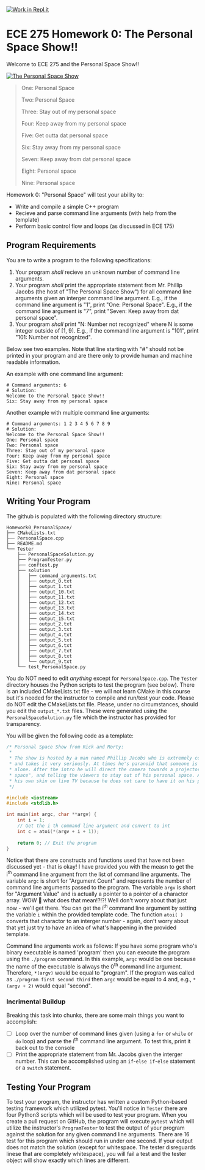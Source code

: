 [![Work in Repl.it](https://classroom.github.com/assets/work-in-replit-14baed9a392b3a25080506f3b7b6d57f295ec2978f6f33ec97e36a161684cbe9.svg)](https://classroom.github.com/online_ide?assignment_repo_id=3013407&assignment_repo_type=AssignmentRepo)
# ECE 275 Homework 0: The Personal Space Show!!

Welcome to ECE 275 and the Personal Space Show!!


[![The Personal Space Show](https://img.youtube.com/vi/szjdoVR5EKs/0.jpg)](https://www.youtube.com/watch?v=szjdoVR5EKs)


> One: Personal Space
> 
> Two: Personal Space
>
> Three: Stay out of my personal space
> 
> Four: Keep away from my personal space
> 
> Five: Get outta dat personal space
> 
> Six: Stay away from my personal space
> 
> Seven: Keep away from dat personal space
> 
> Eight: Personal space
> 
> Nine: Personal space

Homework 0: "Personal Space" will test your ability to:

* Write and compile a simple C++ program
* Recieve and parse command line arguments (with help from the template)
* Perform basic control flow and loops (as discussed in ECE 175)

## Program Requirements
You are to write a program to the following specifications:

1. Your program *shall* recieve an unknown number of command line arguments.
2. Your program *shall* print the appropriate statement from Mr. Phillip Jacobs (the host of "The Personal Space Show") for all command line arguments given an interger command line argument. E.g., if the command line argument is "1", print "One: Personal Space". E.g., if the command line argument is "7", print "Seven: Keep away from dat personal space". 
3. Your program *shall* print "N: Number not recognized" where N is some integer outside of [1, 9]. E.g., if the command line argument is "101", print "101: Number not recognized". 

Below see two examples. Note that line starting with "#" should not be printed in your program and are there only to provide human and machine readable information. 

An example with one command line argument:

```
# Command arguments: 6
# Solution:
Welcome to the Personal Space Show!!
Six: Stay away from my personal space
```

Another example with multiple command line arguments:

```
# Command arguments: 1 2 3 4 5 6 7 8 9
# Solution:
Welcome to the Personal Space Show!!
One: Personal space
Two: Personal space
Three: Stay out of my personal space
Four: Keep away from my personal space
Five: Get outta dat personal space
Six: Stay away from my personal space
Seven: Keep away from dat personal space
Eight: Personal space
Nine: Personal space
```

## Writing Your Program
The github is populated with the following directory structure:

```
Homework0_PersonalSpace/
├── CMakeLists.txt
├── PersonalSpace.cpp
├── README.md
└── Tester
    ├── PersonalSpaceSolution.py
    ├── ProgramTester.py
    ├── conftest.py
    ├── solution
    │   ├── command_arguments.txt
    │   ├── output_0.txt
    │   ├── output_1.txt
    │   ├── output_10.txt
    │   ├── output_11.txt
    │   ├── output_12.txt
    │   ├── output_13.txt
    │   ├── output_14.txt
    │   ├── output_15.txt
    │   ├── output_2.txt
    │   ├── output_3.txt
    │   ├── output_4.txt
    │   ├── output_5.txt
    │   ├── output_6.txt
    │   ├── output_7.txt
    │   ├── output_8.txt
    │   └── output_9.txt
    └── test_PersonalSpace.py
```
You do NOT need to edit *anything* except for ```PersonalSpace.cpp```. The ```Tester``` directory houses the Python scripts to test the program (see below). There is an included CMakeLists.txt file - we will not learn CMake in this course but it's needed for the instructor to compile and run/test your code. Please do NOT edit the CMakeLists.txt file. Please, under no circumstances, should you edit the ```output_*.txt``` files. These were generated using the ```PersonalSpaceSolution.py``` file which the instructor has provided for transparency. 

You will be given the following code as a template:

```C++
/* Personal Space Show from Rick and Morty:
 *
 * The show is hosted by a man named Phillip Jacobs who is extremely concerned with his personal space
 * and takes it very seriously. At times he's paranoid that someone is close to him, even though he is
 * alone. After the intro he will direct the camera towards a projector and show slides saying "personal
 * space", and telling the viewers to stay out of his personal space. At the end of the show he removes
 * his own skin on live TV because he does not care to have it on his personal space.
 */

#include <iostream>
#include <stdlib.h>

int main(int argc, char **argv) {
	int i = 1;
	// Get the i th command line argument and convert to int
	int c = atoi(*(argv + i + 1));
	
	return 0; // Exit the program
}
```

Notice that there are constructs and functions used that have not been discussed yet - that is okay! I have provided you with the measn to get the i<sup>th</sup> command line argument from the list of command line arguments. The variable ```argc``` is short for "Argument Count" and represents the number of command line arguments passed to the program. The variable ```argv``` is short for "Argument Value" and is actually a pointer to a pointer of a charactor array. WOW :exploding_head: what does that mean!?!?! Well don't worry about that just now - we'll get there. You can get the i<sup>th</sup> command line argument by setting the variable ```i``` within the provided template code. The function ```atoi( ) ``` converts that charactor to an interger number - again, don't worry about that yet just try to have an idea of what's happening in the provided template. 

Command line arguments work as follows: 
If you have some program who's binary executable is named 'program' then you can execute the program using the ```./program``` command. In this example, ```argc``` would be one because the name of the executable is always the 0<sup>th</sup> command line argument. Therefore, ```*(argv)``` would be equal to "program". If the program was called as ```./program first second third``` then ```argc``` would be equal to 4 and, e.g., ```*(argv + 2)``` would equal "second". 

### Incrimental Buildup
Breaking this task into chunks, there are some main things you want to accomplish:

- [ ] Loop over the number of command lines given (using a ```for``` or ```while``` or ```do``` loop) and parse the i<sup>th</sup> command line argument. To test this, print it back out to the console
- [ ] Print the appropriate statement from Mr. Jacobs given the interger number. This can be accomplished using an ```if```-```else if```-```else``` statement or a ```switch``` statement. 

## Testing Your Program
To test your program, the instructor has written a custom Python-based testing framework which utilized pytest. You'll notice in ```Tester``` there are four Python3 scripts which will be used to test your program. When you create a pull request on GitHub, the program will execute ```pytest``` which will utilize the instructor's ```ProgramTester``` to test the output of your program against the solution for any given command line arguments. There are 16 test for this program which should run in under one second. If your output does not match the solution (except for whitespace. The tester disreguards linese that are completely whitespace), you will fail a test and the tester object will show exactly which lines are different. 